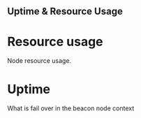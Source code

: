 Uptime & Resource Usage
---

# Resource usage

Node resource usage.

# Uptime
What is fail over in the beacon node context

